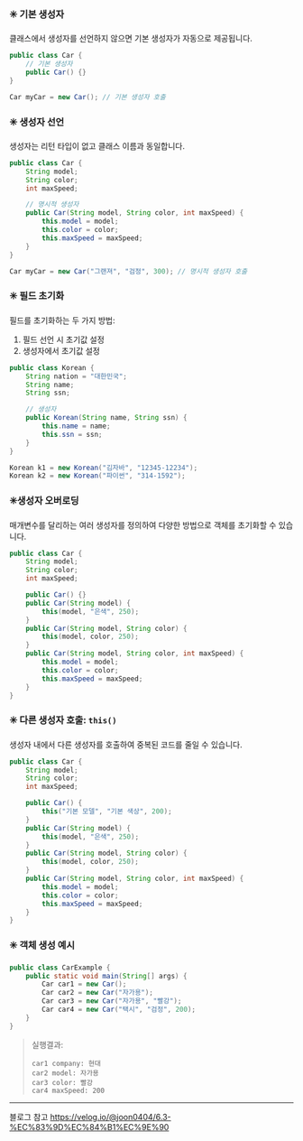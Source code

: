 ### ✳️ 기본 생성자

클래스에서 생성자를 선언하지 않으면 기본 생성자가 자동으로 제공됩니다.

```java
public class Car {
    // 기본 생성자
    public Car() {}
}

Car myCar = new Car(); // 기본 생성자 호출

```

### ✳️ 생성자 선언

생성자는 리턴 타입이 없고 클래스 이름과 동일합니다.

```java
public class Car {
    String model;
    String color;
    int maxSpeed;

    // 명시적 생성자
    public Car(String model, String color, int maxSpeed) {
        this.model = model;
        this.color = color;
        this.maxSpeed = maxSpeed;
    }
}

Car myCar = new Car("그랜져", "검정", 300); // 명시적 생성자 호출

```

### ✳️ 필드 초기화

필드를 초기화하는 두 가지 방법:

1. 필드 선언 시 초기값 설정
2. 생성자에서 초기값 설정

```java
public class Korean {
    String nation = "대한민국";
    String name;
    String ssn;

    // 생성자
    public Korean(String name, String ssn) {
        this.name = name;
        this.ssn = ssn;
    }
}

Korean k1 = new Korean("김자바", "12345-12234");
Korean k2 = new Korean("파이썬", "314-1592");

```

### ✳️생성자 오버로딩

매개변수를 달리하는 여러 생성자를 정의하여 다양한 방법으로 객체를 초기화할 수 있습니다.

```java
public class Car {
    String model;
    String color;
    int maxSpeed;

    public Car() {}
    public Car(String model) {
        this(model, "은색", 250);
    }
    public Car(String model, String color) {
        this(model, color, 250);
    }
    public Car(String model, String color, int maxSpeed) {
        this.model = model;
        this.color = color;
        this.maxSpeed = maxSpeed;
    }
}

```

### ✳️ 다른 생성자 호출: `this()`

생성자 내에서 다른 생성자를 호출하여 중복된 코드를 줄일 수 있습니다.

```java
public class Car {
    String model;
    String color;
    int maxSpeed;

    public Car() {
        this("기본 모델", "기본 색상", 200);
    }
    public Car(String model) {
        this(model, "은색", 250);
    }
    public Car(String model, String color) {
        this(model, color, 250);
    }
    public Car(String model, String color, int maxSpeed) {
        this.model = model;
        this.color = color;
        this.maxSpeed = maxSpeed;
    }
}

```

### ✳️ 객체 생성 예시

```java
public class CarExample {
    public static void main(String[] args) {
        Car car1 = new Car();
        Car car2 = new Car("자가용");
        Car car3 = new Car("자가용", "빨강");
        Car car4 = new Car("택시", "검정", 200);
    }
}

```

> 실행결과:
> 
> 
> ```
> car1 company: 현대
> car2 model: 자가용
> car3 color: 빨강
> car4 maxSpeed: 200
> 
> ```


---
블로그 참고
https://velog.io/@joon0404/6.3-%EC%83%9D%EC%84%B1%EC%9E%90
